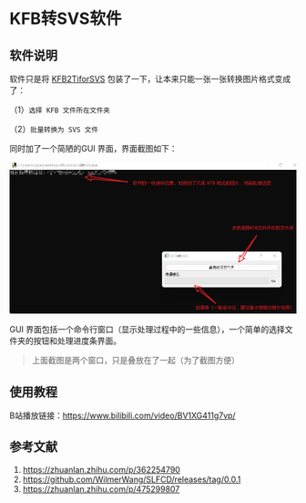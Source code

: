 # KFB转SVS软件

## 软件说明

软件只是将 [KFB2TiforSVS](https://github.com/WilmerWang/SLFCD/releases/tag/0.0.1) 包装了一下，让本来只能一张一张转换图片格式变成了：

（1）`选择 KFB 文件所在文件夹` 

（2）`批量转换为 SVS 文件`

同时加了一个简陋的GUI 界面，界面截图如下：

![软件界面](images/image-20220928115827054.png)



GUI 界面包括一个命令行窗口（显示处理过程中的一些信息），一个简单的选择文件夹的按钮和处理进度条界面。

> 上面截图是两个窗口，只是叠放在了一起（为了截图方便）

## 使用教程

B站播放链接：https://www.bilibili.com/video/BV1XG411g7vp/

## 参考文献

1. https://zhuanlan.zhihu.com/p/362254790
2. https://github.com/WilmerWang/SLFCD/releases/tag/0.0.1
3. https://zhuanlan.zhihu.com/p/475299807